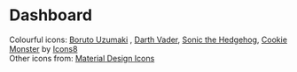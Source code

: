 # Dashboard
Colourful icons: <a target="_blank" href="https://icons8.com/icon/v4FGrMKg2l7t/boruto-uzumaki">Boruto Uzumaki</a> , <a target="_blank" href="https://icons8.com/icon/35734/darth-vader">Darth Vader</a>, <a target="_blank" href="https://icons8.com/icon/91653/sonic-the-hedgehog">Sonic the Hedgehog</a>, <a target="_blank" href="https://icons8.com/icon/40678/cookie-monster">Cookie Monster</a> by <a target="_blank" href="https://icons8.com">Icons8</a>
<br>
Other icons from: <a target="_blank" href="https://materialdesignicons.com/">Material Design Icons</a>